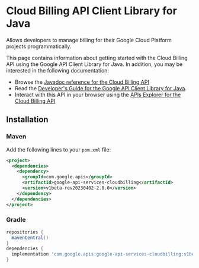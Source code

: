# Cloud Billing API Client Library for Java

Allows developers to manage billing for their Google Cloud Platform projects programmatically.

This page contains information about getting started with the Cloud Billing API
using the Google API Client Library for Java. In addition, you may be interested
in the following documentation:

* Browse the [Javadoc reference for the Cloud Billing API][javadoc]
* Read the [Developer's Guide for the Google API Client Library for Java][google-api-client].
* Interact with this API in your browser using the [APIs Explorer for the Cloud Billing API][api-explorer]

## Installation

### Maven

Add the following lines to your `pom.xml` file:

```xml
<project>
  <dependencies>
    <dependency>
      <groupId>com.google.apis</groupId>
      <artifactId>google-api-services-cloudbilling</artifactId>
      <version>v1beta-rev20230402-2.0.0</version>
    </dependency>
  </dependencies>
</project>
```

### Gradle

```gradle
repositories {
  mavenCentral()
}
dependencies {
  implementation 'com.google.apis:google-api-services-cloudbilling:v1beta-rev20230402-2.0.0'
}
```

[javadoc]: https://googleapis.dev/java/google-api-services-cloudbilling/latest/index.html
[google-api-client]: https://github.com/googleapis/google-api-java-client/
[api-explorer]: https://developers.google.com/apis-explorer/#p/cloudbilling/v1/
